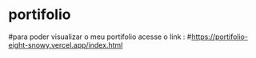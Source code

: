 # portifolio

#para poder visualizar o meu portifolio acesse o link : 
#https://portifolio-eight-snowy.vercel.app/index.html